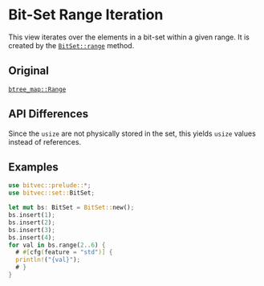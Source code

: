 # Bit-Set Range Iteration

This view iterates over the elements in a bit-set within a given range. It is
created by the [`BitSet::range`] method.

## Original

[`btree_map::Range`](alloc::collections::btree_map::Range)

## API Differences

Since the `usize` are not physically stored in the set, this yields `usize`
values instead of references.

## Examples

```rust
use bitvec::prelude::*;
use bitvec::set::BitSet;

let mut bs: BitSet = BitSet::new();
bs.insert(1);
bs.insert(2);
bs.insert(3);
bs.insert(4);
for val in bs.range(2..6) {
  # #[cfg(feature = "std")] {
  println!("{val}");
  # }
}
```

[`BitSet::range`]: crate::set::BitSet::range
